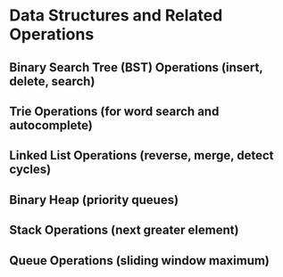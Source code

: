 # Data Structures and Related Operations

## Binary Search Tree (BST) Operations (insert, delete, search)

## Trie Operations (for word search and autocomplete)

## Linked List Operations (reverse, merge, detect cycles)

## Binary Heap (priority queues)

## Stack Operations (next greater element)

## Queue Operations (sliding window maximum)
